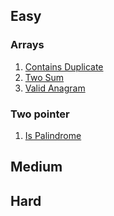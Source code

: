 ## Easy

### Arrays
1. [Contains Duplicate](https://github.com/ViaTriumph/Coding/blob/main/Arrays/contains_duplicate.md)
2. [Two Sum](https://github.com/ViaTriumph/Coding/blob/main/Arrays/two_sum.md)
3. [Valid Anagram](https://github.com/ViaTriumph/Coding/blob/main/Arrays/valid_anagram.md)

### Two pointer
1. [Is Palindrome](https://github.com/ViaTriumph/Coding/blob/main/Two%20pointer/is_palindrome.md)

## Medium



## Hard
